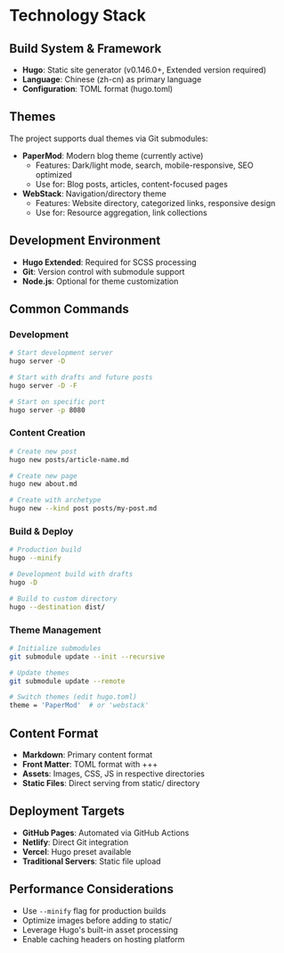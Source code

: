 # Technology Stack

## Build System & Framework
- **Hugo**: Static site generator (v0.146.0+, Extended version required)
- **Language**: Chinese (zh-cn) as primary language
- **Configuration**: TOML format (hugo.toml)

## Themes
The project supports dual themes via Git submodules:
- **PaperMod**: Modern blog theme (currently active)
  - Features: Dark/light mode, search, mobile-responsive, SEO optimized
  - Use for: Blog posts, articles, content-focused pages
- **WebStack**: Navigation/directory theme  
  - Features: Website directory, categorized links, responsive design
  - Use for: Resource aggregation, link collections

## Development Environment
- **Hugo Extended**: Required for SCSS processing
- **Git**: Version control with submodule support
- **Node.js**: Optional for theme customization

## Common Commands

### Development
```bash
# Start development server
hugo server -D

# Start with drafts and future posts
hugo server -D -F

# Start on specific port
hugo server -p 8080
```

### Content Creation
```bash
# Create new post
hugo new posts/article-name.md

# Create new page
hugo new about.md

# Create with archetype
hugo new --kind post posts/my-post.md
```

### Build & Deploy
```bash
# Production build
hugo --minify

# Development build with drafts
hugo -D

# Build to custom directory
hugo --destination dist/
```

### Theme Management
```bash
# Initialize submodules
git submodule update --init --recursive

# Update themes
git submodule update --remote

# Switch themes (edit hugo.toml)
theme = 'PaperMod'  # or 'webstack'
```

## Content Format
- **Markdown**: Primary content format
- **Front Matter**: TOML format with +++
- **Assets**: Images, CSS, JS in respective directories
- **Static Files**: Direct serving from static/ directory

## Deployment Targets
- **GitHub Pages**: Automated via GitHub Actions
- **Netlify**: Direct Git integration
- **Vercel**: Hugo preset available
- **Traditional Servers**: Static file upload

## Performance Considerations
- Use `--minify` flag for production builds
- Optimize images before adding to static/
- Leverage Hugo's built-in asset processing
- Enable caching headers on hosting platform